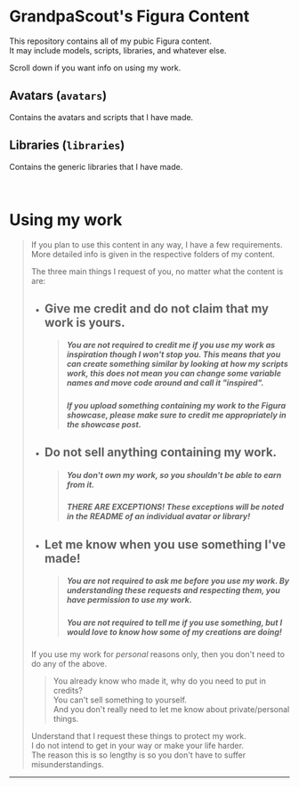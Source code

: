 # GrandpaScout's Figura Content
This repository contains all of my pubic Figura content.  
It may include models, scripts, libraries, and whatever else.

Scroll down if you want info on using my work.

## Avatars (`avatars`)
Contains the avatars and scripts that I have made.

## Libraries (`libraries`)
Contains the generic libraries that I have made.

&nbsp;
# Using my work
> If you plan to use this content in any way, I have a few requirements.  
> More detailed info is given in the respective folders of my content.
>
> The three main things I request of you, no matter what the content is are:
> * ## Give me credit and do not claim that my work is yours.
>   > ##### You are not required to credit me if you use my work as *inspiration* though I won't stop you. This means that you can create something similar by looking at how my scripts work, this does *not* mean you can change some variable names and move code around and call it "inspired".
>   > ##### If you upload something containing my work to the Figura showcase, please make sure to credit me appropriately in the showcase post.
> * ## Do not sell anything containing my work.
>   > ##### You don't own my work, so you shouldn't be able to earn from it.
>   > ##### *THERE ARE EXCEPTIONS!* These exceptions will be noted in the README of an individual avatar or library!
> * ## Let me know when you use something I've made!
>   > ##### You are *not* required to ask me before you use my work. By understanding these requests and respecting them, you have permission to use my work.
>   > ##### You are not *required* to tell me if you use something, but I would love to know how some of my creations are doing!
>
> If you use my work for *personal* reasons only, then you don't need to do any of the above.
> > You already know who made it, why do you need to put in credits?  
> > You can't sell something to yourself.  
> > And you don't really need to let me know about private/personal things.
>
> Understand that I request these things to protect my work.  
> I do not intend to get in your way or make your life harder.  
> The reason this is so lengthy is so you don't have to suffer misunderstandings.

***
